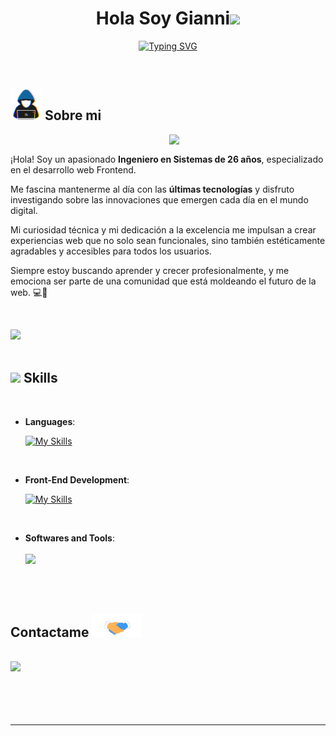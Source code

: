 
<h1 align="center"><b>Hola Soy Gianni</b><img src="https://media.giphy.com/media/hvRJCLFzcasrR4ia7z/giphy.gif" width="35"></h1>
<!--  -->

<p align="center">
<a href="#"><img src="https://readme-typing-svg.herokuapp.com?font=Time+New+Roman&color=6A1989&size=25&center=true&vCenter=true&width=600&height=100&lines=Front+End+Developer...+%F0%9F%91%A8%F0%9F%8F%BB%E2%80%8D%F0%9F%92%BB%E2%80%8B" alt="Typing SVG" /></a>
</p>

<br>



	
## <picture><img src = "https://github.com/0xAbdulKhalid/0xAbdulKhalid/raw/main/assets/mdImages/about_me.gif" width = 50px></picture> **Sobre mi**

<picture> <img align="right" src="https://github.com/Rugerio44" width = 250px></picture>

<br>

¡Hola! Soy un apasionado **Ingeniero en Sistemas de 26 años**, especializado en el desarrollo web Frontend. 

Me fascina mantenerme al día con las **últimas tecnologías** y disfruto investigando sobre las innovaciones que emergen cada día en el mundo digital.

Mi curiosidad técnica y mi dedicación a la excelencia me impulsan a crear experiencias web que no solo sean funcionales, sino también estéticamente agradables y accesibles para todos los usuarios.

Siempre estoy buscando aprender y crecer profesionalmente, y me emociona ser parte de una comunidad que está moldeando el futuro de la web. 💻🚀



<br>

<img src="https://user-images.githubusercontent.com/73097560/115834477-dbab4500-a447-11eb-908a-139a6edaec5c.gif"><br><br>

## <img src="https://media2.giphy.com/media/QssGEmpkyEOhBCb7e1/giphy.gif?cid=ecf05e47a0n3gi1bfqntqmob8g9aid1oyj2wr3ds3mg700bl&rid=giphy.gif" width ="25"><b> Skills</b>
<br>

<p align="center">

- **Languages**:

    [![My Skills](https://skillicons.dev/icons?i=python)](#)

<br>   
    
- **Front-End Development**:

   [![My Skills](https://skillicons.dev/icons?i=js,html,css)](#)

<br>

- **Softwares and Tools**:
  <br>
  <br>
	  <a href="#">
	    <img src="https://skillicons.dev/icons?i=git,github,vscode,mysql" />
	  </a>
<br>
<br>

## <b> Contactame </b><img src="https://github.com/0xAbdulKhalid/0xAbdulKhalid/raw/main/assets/mdImages/handshake.gif" width ="80">
<br>
<div align='left'>

<a href="https://www.linkedin.com/in/gianni-francesco-rugerio-lezama-996a21234/">
	    <img src="https://skillicons.dev/icons?i=linkedin" />					
 </a>

 

</div>


<br>
<br>
<br>
<br>

---

<br>
